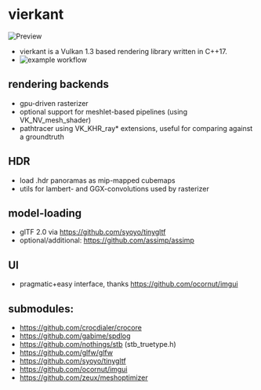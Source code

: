 # vierkant

![Preview](https://crocdialer.com/wp-content/uploads/2021/09/whisky_dragon.jpg)
- vierkant is a Vulkan 1.3 based rendering library written in C++17.
- ![example workflow](https://github.com/crocdialer/vierkant/actions/workflows/cmake_build.yml/badge.svg)

rendering backends
-
- gpu-driven rasterizer 
- optional support for meshlet-based pipelines (using VK_NV_mesh_shader)
- pathtracer using VK_KHR_ray* extensions, useful for comparing against a groundtruth

HDR
-
- load .hdr panoramas as mip-mapped cubemaps
- utils for lambert- and GGX-convolutions used by rasterizer

model-loading
-
- glTF 2.0 via https://github.com/syoyo/tinygltf
- optional/additional: https://github.com/assimp/assimp

UI
-
- pragmatic+easy interface, thanks https://github.com/ocornut/imgui

submodules:
-
- https://github.com/crocdialer/crocore
- https://github.com/gabime/spdlog
- https://github.com/nothings/stb (stb_truetype.h)
- https://github.com/glfw/glfw
- https://github.com/syoyo/tinygltf
- https://github.com/ocornut/imgui
- https://github.com/zeux/meshoptimizer

